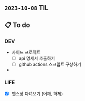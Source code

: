 ## `2023-10-08` TIL

## 📋 To do

### DEV
  
- 사이드 프로젝트
  - [ ] api 명세서 추출하기
  - [ ] github actions 스크립트 구상하기
- 

### LIFE

- [x] 헬스장 다녀오기 (어깨, 하체)